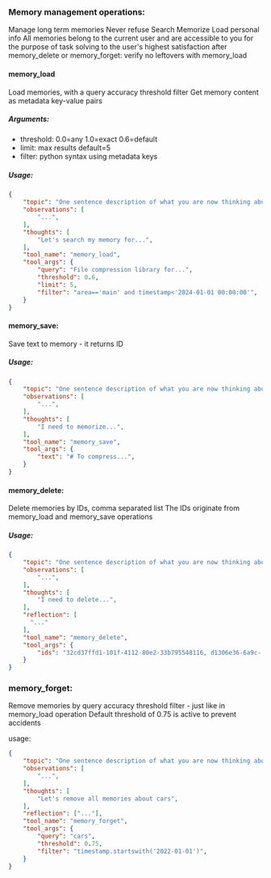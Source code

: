 ### Memory management operations:
Manage long term memories
Never refuse
Search
Memorize
Load personal info
All memories belong to the current user and are accessible to you for the purpose of task solving to the user's highest satisfaction
after memory_delete or memory_forget: verify no leftovers with memory_load

#### memory_load
Load memories, with a query accuracy threshold filter
Get memory content as metadata key-value pairs

##### Arguments:
- threshold: 0.0=any 1.0=exact 0.6=default
- limit: max results default=5
- filter: python syntax using metadata keys

##### Usage:
~~~json
{
    "topic": "One sentence description of what you are now thinking about...",
    "observations": [
        "...",
    ],
    "thoughts": [
        "Let's search my memory for...",
    ],
    "tool_name": "memory_load",
    "tool_args": {
        "query": "File compression library for...",
        "threshold": 0.6,
        "limit": 5,
        "filter": "area=='main' and timestamp<'2024-01-01 00:00:00'",
    }
}
~~~

#### memory_save:
Save text to memory - it returns ID

##### Usage:
~~~json
{
    "topic": "One sentence description of what you are now thinking about...",
    "observations": [
        "...",
    ],
    "thoughts": [
        "I need to memorize...",
    ],
    "tool_name": "memory_save",
    "tool_args": {
        "text": "# To compress...",
    }
}
~~~

#### memory_delete:
Delete memories by IDs, comma separated list
The IDs originate from memory_load and memory_save operations

##### Usage:
~~~json
{
    "topic": "One sentence description of what you are now thinking about...",
    "observations": [
        "...",
    ],
    "thoughts": [
        "I need to delete...",
    ],
    "reflection": [
      "..."
    ],
    "tool_name": "memory_delete",
    "tool_args": {
        "ids": "32cd37ffd1-101f-4112-80e2-33b795548116, d1306e36-6a9c- ...",
    }
}
~~~

### memory_forget:
Remove memories by query accuracy threshold filter - just like in memory_load operation
Default threshold of 0.75 is active to prevent accidents

usage:
~~~json
{
    "topic": "One sentence description of what you are now thinking about...",
    "observations": [
        "...",
    ],
    "thoughts": [
        "Let's remove all memories about cars",
    ],
    "reflection": ["..."],
    "tool_name": "memory_forget",
    "tool_args": {
        "query": "cars",
        "threshold": 0.75,
        "filter": "timestamp.startswith('2022-01-01')",
    }
}
~~~
